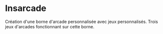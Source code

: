 # Insarcade

Création d'une borne d'arcade personnalisée avec jeux personnalisés.
Trois jeux d'arcades fonctionnant sur cette borne.

